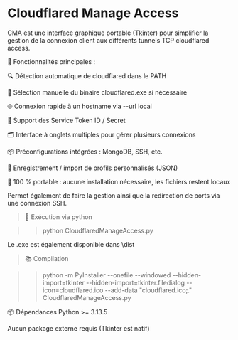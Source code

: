 # Cloudflared Manage Access
CMA est une interface graphique portable (Tkinter) pour simplifier la gestion de la connexion client aux différents tunnels TCP cloudflared access.

🎯 Fonctionnalités principales :

🔍 Détection automatique de cloudflared dans le PATH

📂 Sélection manuelle du binaire cloudflared.exe si nécessaire

🌐 Connexion rapide à un hostname via --url local

🔐 Support des Service Token ID / Secret

🗂️ Interface à onglets multiples pour gérer plusieurs connexions

📦 Préconfigurations intégrées : MongoDB, SSH, etc.

💾 Enregistrement / import de profils personnalisés (JSON)

🧳 100 % portable : aucune installation nécessaire, les fichiers restent locaux

Permet également de faire la gestion ainsi que la redirection de ports via une connexion SSH.

> 🚀 Exécution via python

>> python CloudflaredManageAccess.py

Le .exe est également disponible dans \dist

> 📚 Compilation

>> python -m PyInstaller --onefile --windowed --hidden-import=tkinter --hidden-import=tkinter.filedialog --icon=cloudflared.ico --add-data "cloudflared.ico;." CloudflaredManageAccess.py 

📦 Dépendances
Python >= 3.13.5

Aucun package externe requis (Tkinter est natif)
